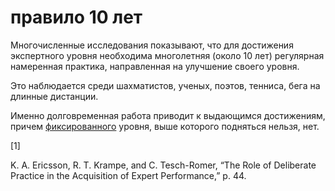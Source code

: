 # правило 10 лет
Многочисленные исследования показывают, что для достижения экспертного уровня необходима многолетняя (около 10 лет) регулярная намеренная практика, направленная на улучшение своего уровня.

Это наблюдается среди шахматистов, ученых, поэтов, тенниса, бега на длинные дистанции.

Именно долговременная работа приводит к выдающимся достижениям, причем [фиксированного](%D0%BF%D0%BE%D1%82%D0%BE%D0%BB%D0%BE%D0%BA%20%D0%BF%D1%80%D0%BE%D0%B1%D0%B8%D0%B2%D0%B0%D0%B5%D0%BC) уровня, выше которого подняться нельзя, нет.

\[1\]

K. A. Ericsson, R. T. Krampe, and C. Tesch-Romer, “The Role of Deliberate Practice in the Acquisition of Expert Performance,” p. 44.